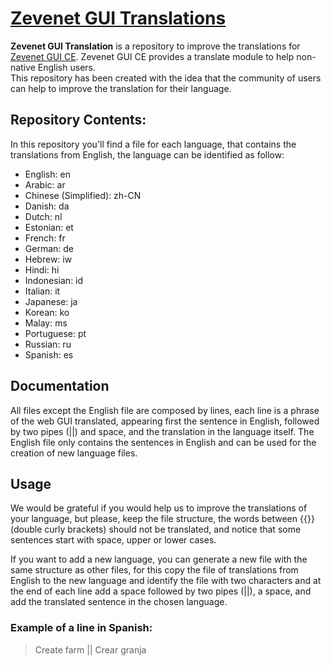 # [Zevenet GUI Translations](https://www.zevenet.com)
**Zevenet GUI Translation** is a repository to improve the translations for <a href="https://github.com/zevenet/zevenet-gui-ce">Zevenet GUI CE</a>.
Zevenet GUI CE provides a translate module to help non-native English users.                                  
This repository has been created with the idea that the community of users can help to improve the translation for their language.

## Repository Contents:
In this repository you'll find a file for each language, that contains the translations from English, the language can be identified as follow:

- English: en
- Arabic: ar
- Chinese (Simplified): zh-CN
- Danish: da
- Dutch: nl
- Estonian: et
- French: fr
- German: de
- Hebrew: iw
- Hindi: hi
- Indonesian: id
- Italian: it
- Japanese: ja
- Korean: ko
- Malay: ms
- Portuguese: pt
- Russian: ru
- Spanish: es

## Documentation

All files except the English file are composed by lines,  each line is a phrase of the web GUI translated, appearing first the sentence in English, followed by two pipes (||) and space, and the translation in the language itself.
The English file only contains the sentences in English and can be used for the creation of new language files. 


## Usage

We would be grateful if you would help us to improve the translations of your language, but please, keep the file structure, the words between  {{}} (double curly brackets) should not be translated, and notice that some sentences start with space, upper or lower cases.

If you want to add a new language, you can generate a new file with the same structure as other files, for this copy the file of translations from English to the new language and identify the file with two characters and at the end of each line add a space followed by two pipes (||), a space, and add the translated sentence in the chosen language.

### Example of a line in Spanish:
> Create farm || Crear granja
